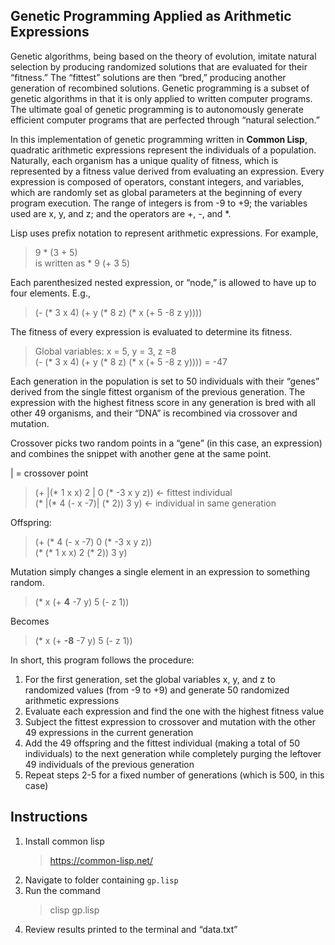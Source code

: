 ## Genetic Programming Applied as Arithmetic Expressions
Genetic algorithms, being based on the theory of evolution, imitate natural selection by producing randomized solutions that are evaluated for their “fitness.” The “fittest” solutions are then “bred,” producing another generation of recombined solutions. Genetic programming is a subset of genetic algorithms in that it is only applied to written computer programs. The ultimate goal of genetic programming is to autonomously generate efficient computer programs that are perfected through “natural selection.” 

In this implementation of genetic programming written in **Common Lisp**, quadratic arithmetic expressions represent the individuals of a population. Naturally, each organism has a unique quality of fitness, which is represented by a fitness value derived from evaluating an expression. Every expression is composed of operators, constant integers, and variables, which are randomly set as global parameters at the beginning of every program execution. The range of integers is from -9 to +9; the variables used are x, y, and z; and the operators are +, -, and *.

Lisp uses prefix notation to represent arithmetic expressions. For example,
>9 * (3 + 5)  
is written as
>\* 9 (+ 3 5)

Each parenthesized nested expression, or “node,” is allowed to have up to four elements. E.g., 
>(- (* 3 x 4) (+ y (* 8 z) (* x (+ 5 -8 z y))))

The fitness of every expression is evaluated to determine its fitness.
>Global variables: x = 5, y = 3, z =8  
>(- (* 3 x 4) (+ y (* 8 z) (* x (+ 5 -8 z y)))) = -47

Each generation in the population is set to 50 individuals with their “genes” derived from the single fittest organism of the previous generation. The expression with the highest fitness score in any generation is bred with all other 49 organisms, and their “DNA” is recombined via crossover and mutation.

Crossover picks two random points in a “gene” (in this case, an expression) and combines the snippet with another gene at the same point.

| = crossover point
>(+ |(* 1 x x) 2 | 0 (* -3 x y z)) <- fittest individual  
>(* |(* 4 (- x -7)| (* 2)) 3 y) <- individual in same generation

Offspring:
>(+ (* 4 (- x -7) 0 (* -3 x y z))  
>(* (* 1 x x) 2 (* 2)) 3 y)
	
Mutation simply changes a single element in an expression to something random.
>(* x (+ **4** -7 y) 5 (- z 1))

Becomes
>(* x (+ **-8** -7 y) 5 (- z 1))
	
In short, this program follows the procedure:
1. For the first generation, set the global variables x, y, and z to randomized values (from -9 to +9) and generate 50 randomized arithmetic expressions
2. Evaluate each expression and find the one with the highest fitness value
3. Subject the fittest expression to crossover and mutation with the other 49 expressions in the current generation
4. Add the 49 offspring and the fittest individual (making a total of 50 individuals) to the next generation while completely purging the leftover 49 individuals of the previous generation
5. Repeat steps 2-5 for a fixed number of generations (which is 500, in this case)

## Instructions
1. Install common lisp
   >https://common-lisp.net/
2. Navigate to folder containing ```gp.lisp```
3. Run the command
   >clisp gp.lisp
4. Review results printed to the terminal and “data.txt”


